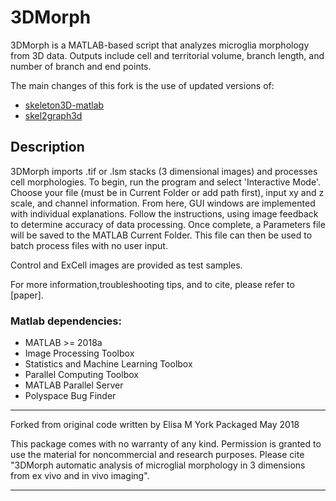 # 3DMorph
3DMorph is a MATLAB-based script that analyzes microglia morphology from 3D data. Outputs include cell and territorial volume, branch length, and number of branch and end points.


The main changes of this fork is the use of updated versions of:
- [skeleton3D-matlab](https://github.com/phi-max/skeleton3d-matlab)
- [skel2graph3d](https://github.com/phi-max/skel2graph3d-matlab)


Description
-----------

3DMorph imports .tif or .lsm stacks (3 dimensional images) and processes cell morphologies. 
To begin, run the program and select 'Interactive Mode'. Choose your file (must be in Current Folder or add path first), input xy and z scale, and channel information. 
From here, GUI windows are implemented with individual explanations. Follow the instructions, using image feedback to determine accuracy of data processing. 
Once complete, a Parameters file will be saved to the MATLAB Current Folder. This file can then be used to batch process files with no user input. 

Control and ExCell images are provided as test samples. 

For more information,troubleshooting tips, and to cite, please refer to [paper]. 


### Matlab dependencies:
- MATLAB >= 2018a
- Image Processing Toolbox
- Statistics and Machine Learning Toolbox
- Parallel Computing Toolbox
- MATLAB Parallel Server
- Polyspace Bug Finder

------------------------------------------------------------

Forked from original code written by Elisa M York
Packaged May 2018

This package comes with no warranty of any kind. Permission is
granted to use the material for noncommercial and research purposes. Please cite "3DMorph automatic analysis of microglial morphology in 3 dimensions from ex vivo and in vivo imaging". 

------------------------------------------------------------
